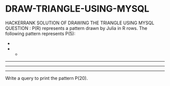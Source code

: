 # DRAW-TRIANGLE-USING-MYSQL
HACKERRANK SOLUTION OF DRAWING THE TRIANGLE USING MYSQL
QUESTION :
P(R) represents a pattern drawn by Julia in R rows. The following pattern represents P(5):

* 
* * 
* * * 
* * * * 
* * * * *
Write a query to print the pattern P(20).
